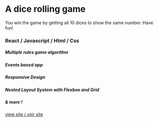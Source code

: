 # A dice rolling game 

You win the game by getting all 10 dices to show the same number. Have fun!

### React / Javascript / Html / Css

##### Multiple rules game algorithm
##### Events based app
##### Responsive Design
##### Nested Layout System with Flexbox and Grid
##### & more !

[view site / voir site](https://florencebastaraud.github.io/dice-game/)